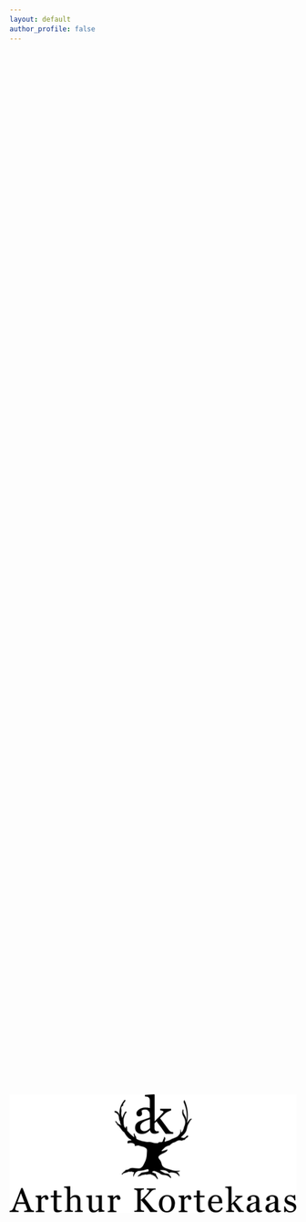 ```yaml
---
layout: default
author_profile: false
---
```

<style>


.hero-bg {
  position: relative;
  width: 100%;
  height: calc(100vh - 88.8667px - 42.6333px);
  background: url('/assets/images/hero1.webp') center center/cover no-repeat;
  display: flex;
  align-items: center;
  justify-content: center;
  overflow: hidden;
}

.hero-logo {
  width: 100%;              /* Let it scale with the container */
  max-width: 600px;         /* Adjust as needed */
  max-height: 80vh;         /* Prevents logo from overflowing vertically */
  height: auto;
  z-index: 2;
}

/* Prevent horizontal scroll on the whole page */
body {
  overflow-x: hidden;
}

.page__footer {
  margin: 0;
}
@media (max-width: 600px) {
  .hero-bg {
    height: calc(100vh - 64.8667px - 30.9999px);
}
  .hero-logo {
  max-width: 280px;
}
</style>

<div class="hero-bg">
  <img class="hero-logo" src="/assets/images/ui/logobig.svg" alt="Logo">
</div>
